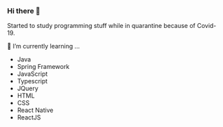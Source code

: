 ### Hi there 👋

Started to study programming stuff while in quarantine because of Covid-19. 

🌱 I’m currently learning ...
 - Java
 - Spring Framework
 - JavaScript
 - Typescript
 - JQuery
 - HTML
 - CSS
 - React Native
 - ReactJS

<!--
**romeucr/romeucr** is a ✨ _special_ ✨ repository because its `README.md` (this file) appears on your GitHub profile.

Here are some ideas to get you started:

- 🔭 I’m currently working on ...
- 👯 I’m looking to collaborate on ...
- 🤔 I’m looking for help with ...
- 💬 Ask me about ...
- 📫 How to reach me: ...
- 😄 Pronouns: ...
- ⚡ Fun fact: ...
-->
